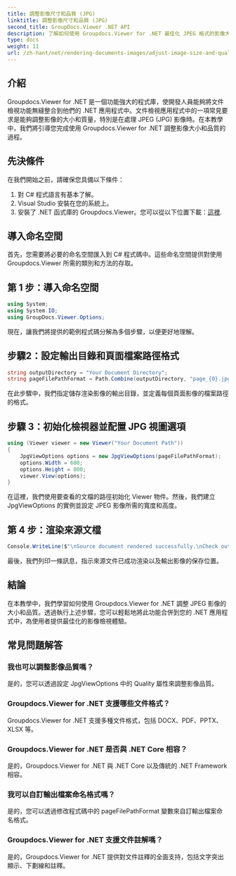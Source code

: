 ```yaml
---
title: 調整影像尺寸和品質 (JPG)
linktitle: 調整影像尺寸和品質 (JPG)
second_title: GroupDocs.Viewer .NET API
description: 了解如何使用 Groupdocs.Viewer for .NET 最佳化 JPEG 格式的影像大小和品質。增強您的文件檢視體驗。
type: docs
weight: 11
url: /zh-hant/net/rendering-documents-images/adjust-image-size-and-quality-jpg/
---
```

## 介紹
Groupdocs.Viewer for .NET 是一個功能強大的程式庫，使開發人員能夠將文件檢視功能無縫整合到他們的 .NET 應用程式中。文件檢視應用程式中的一項常見要求是能夠調整影像的大小和質量，特別是在處理 JPEG (JPG) 影像時。在本教學中，我們將引導您完成使用 Groupdocs.Viewer for .NET 調整影像大小和品質的過程。
## 先決條件
在我們開始之前，請確保您具備以下條件：
1. 對 C# 程式語言有基本了解。
2. Visual Studio 安裝在您的系統上。
3. 安裝了 .NET 函式庫的 Groupdocs.Viewer。您可以從以下位置下載：[這裡](https://releases.groupdocs.com/viewer/net/).

## 導入命名空間
首先，您需要將必要的命名空間匯入到 C# 程式碼中。這些命名空間提供對使用 Groupdocs.Viewer 所需的類別和方法的存取。
## 第 1 步：導入命名空間
```csharp
using System;
using System.IO;
using GroupDocs.Viewer.Options;
```

現在，讓我們將提供的範例程式碼分解為多個步驟，以便更好地理解。
## 步驟2：設定輸出目錄和頁面檔案路徑格式
```csharp
string outputDirectory = "Your Document Directory";
string pageFilePathFormat = Path.Combine(outputDirectory, "page_{0}.jpg");
```
在此步驟中，我們指定儲存渲染影像的輸出目錄，並定義每個頁面影像的檔案路徑的格式。
## 步驟 3：初始化檢視器並配置 JPG 視圖選項
```csharp
using (Viewer viewer = new Viewer("Your Document Path"))
{
    JpgViewOptions options = new JpgViewOptions(pageFilePathFormat);
    options.Width = 600;
    options.Height = 800;
    viewer.View(options);
}
```
在這裡，我們使用要查看的文檔的路徑初始化 Viewer 物件。然後，我們建立 JpgViewOptions 的實例並設定 JPEG 影像所需的寬度和高度。
## 第 4 步：渲染來源文檔
```csharp
Console.WriteLine($"\nSource document rendered successfully.\nCheck output in {outputDirectory}.");
```
最後，我們列印一條訊息，指示來源文件已成功渲染以及輸出影像的保存位置。

## 結論
在本教學中，我們學習如何使用 Groupdocs.Viewer for .NET 調整 JPEG 影像的大小和品質。透過執行上述步驟，您可以輕鬆地將此功能合併到您的 .NET 應用程式中，為使用者提供最佳化的影像檢視體驗。
## 常見問題解答
### 我也可以調整影像品質嗎？
是的，您可以透過設定 JpgViewOptions 中的 Quality 屬性來調整影像品質。
### Groupdocs.Viewer for .NET 支援哪些文件格式？
Groupdocs.Viewer for .NET 支援多種文件格式，包括 DOCX、PDF、PPTX、XLSX 等。
### Groupdocs.Viewer for .NET 是否與 .NET Core 相容？
是的，Groupdocs.Viewer for .NET 與 .NET Core 以及傳統的 .NET Framework 相容。
### 我可以自訂輸出檔案命名格式嗎？
是的，您可以透過修改程式碼中的 pageFilePathFormat 變數來自訂輸出檔案命名格式。
### Groupdocs.Viewer for .NET 支援文件註解嗎？
是的，Groupdocs.Viewer for .NET 提供對文件註釋的全面支持，包括文字突出顯示、下劃線和註釋。